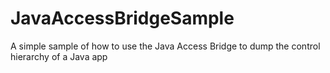 JavaAccessBridgeSample
======================

A simple sample of how to use the Java Access Bridge to dump the control hierarchy of a Java app

